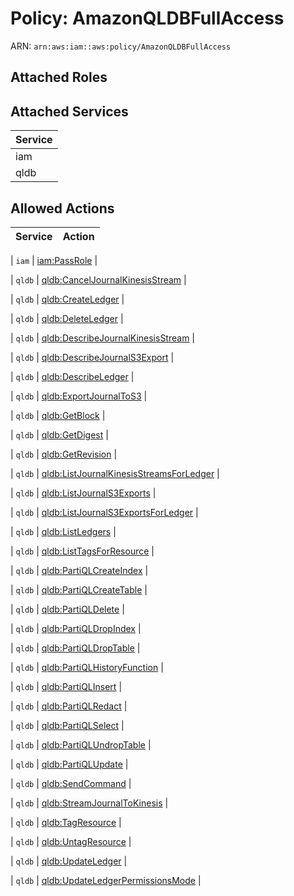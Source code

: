 # Policy: AmazonQLDBFullAccess

ARN: `arn:aws:iam::aws:policy/AmazonQLDBFullAccess`

## Attached Roles

## Attached Services

| Service |
|---------|
| iam |
| qldb |

## Allowed Actions

| Service | Action |
|:-------:|--------|

| `iam` | [iam:PassRole](../actions.md#iam:passrole) |

| `qldb` | [qldb:CancelJournalKinesisStream](../actions.md#qldb:canceljournalkinesisstream) |

| `qldb` | [qldb:CreateLedger](../actions.md#qldb:createledger) |

| `qldb` | [qldb:DeleteLedger](../actions.md#qldb:deleteledger) |

| `qldb` | [qldb:DescribeJournalKinesisStream](../actions.md#qldb:describejournalkinesisstream) |

| `qldb` | [qldb:DescribeJournalS3Export](../actions.md#qldb:describejournals3export) |

| `qldb` | [qldb:DescribeLedger](../actions.md#qldb:describeledger) |

| `qldb` | [qldb:ExportJournalToS3](../actions.md#qldb:exportjournaltos3) |

| `qldb` | [qldb:GetBlock](../actions.md#qldb:getblock) |

| `qldb` | [qldb:GetDigest](../actions.md#qldb:getdigest) |

| `qldb` | [qldb:GetRevision](../actions.md#qldb:getrevision) |

| `qldb` | [qldb:ListJournalKinesisStreamsForLedger](../actions.md#qldb:listjournalkinesisstreamsforledger) |

| `qldb` | [qldb:ListJournalS3Exports](../actions.md#qldb:listjournals3exports) |

| `qldb` | [qldb:ListJournalS3ExportsForLedger](../actions.md#qldb:listjournals3exportsforledger) |

| `qldb` | [qldb:ListLedgers](../actions.md#qldb:listledgers) |

| `qldb` | [qldb:ListTagsForResource](../actions.md#qldb:listtagsforresource) |

| `qldb` | [qldb:PartiQLCreateIndex](../actions.md#qldb:partiqlcreateindex) |

| `qldb` | [qldb:PartiQLCreateTable](../actions.md#qldb:partiqlcreatetable) |

| `qldb` | [qldb:PartiQLDelete](../actions.md#qldb:partiqldelete) |

| `qldb` | [qldb:PartiQLDropIndex](../actions.md#qldb:partiqldropindex) |

| `qldb` | [qldb:PartiQLDropTable](../actions.md#qldb:partiqldroptable) |

| `qldb` | [qldb:PartiQLHistoryFunction](../actions.md#qldb:partiqlhistoryfunction) |

| `qldb` | [qldb:PartiQLInsert](../actions.md#qldb:partiqlinsert) |

| `qldb` | [qldb:PartiQLRedact](../actions.md#qldb:partiqlredact) |

| `qldb` | [qldb:PartiQLSelect](../actions.md#qldb:partiqlselect) |

| `qldb` | [qldb:PartiQLUndropTable](../actions.md#qldb:partiqlundroptable) |

| `qldb` | [qldb:PartiQLUpdate](../actions.md#qldb:partiqlupdate) |

| `qldb` | [qldb:SendCommand](../actions.md#qldb:sendcommand) |

| `qldb` | [qldb:StreamJournalToKinesis](../actions.md#qldb:streamjournaltokinesis) |

| `qldb` | [qldb:TagResource](../actions.md#qldb:tagresource) |

| `qldb` | [qldb:UntagResource](../actions.md#qldb:untagresource) |

| `qldb` | [qldb:UpdateLedger](../actions.md#qldb:updateledger) |

| `qldb` | [qldb:UpdateLedgerPermissionsMode](../actions.md#qldb:updateledgerpermissionsmode) |

